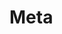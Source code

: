 # Meta

<include repo_url="https://github.com/foliant-docs/foliantcontrib.meta.git" path="README.md" sethead="2" nohead="true"></include>